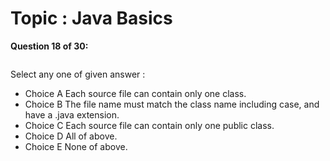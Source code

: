 Topic : Java Basics
===================
**Question 18 of 30:**
```

```

Select any one of given answer :
- Choice A Each source file can contain only one class.
- Choice B The file name must match the class name including case, and have a .java extension.
- Choice C Each source file can contain only one public class.
- Choice D All of above.
- Choice E None of above.

